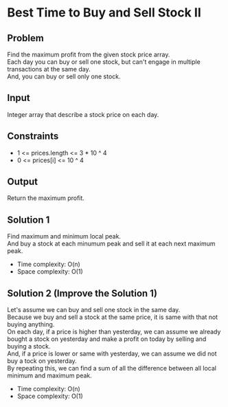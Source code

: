 # Best Time to Buy and Sell Stock II

## Problem

Find the maximum profit from the given stock price array.  
Each day you can buy or sell one stock, but can't engage in multiple transactions at the same day.  
And, you can buy or sell only one stock.  

## Input

Integer array that describe a stock price on each day.

## Constraints

- 1 <= prices.length <= 3 * 10 ^ 4
- 0 <= prices[i] <= 10 ^ 4

## Output

Return the maximum profit.

## Solution 1

Find maximum and minimum local peak.  
And buy a stock at each minumum peak and sell it at each next maximum peak.

- Time complexity: O(n)
- Space complexity: O(1)

## Solution 2 (Improve the Solution 1)

Let's assume we can buy and sell one stock in the same day.  
Because we buy and sell a stock at the same price, it is same with that not buying anything.  
On each day, if a price is higher than yesterday, we can assume we already bought a stock on yesterday and make a profit on today by selling and buying a stock.  
And, if a price is lower or same with yesterday, we can assume we did not buy a tock on yesterday.  
By repeating this, we can find a sum of all the difference between all local minimum and maximum peak.

- Time complexity: O(n)
- Space complexity: O(1)
